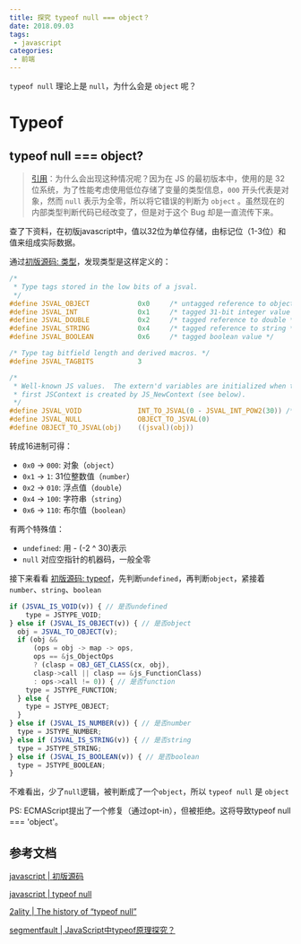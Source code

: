 ```yaml
---
title: 探究 typeof null === object？
date: 2018.09.03
tags:
 - javascript
categories:
 - 前端
---
```


`typeof null` 理论上是 `null`，为什么会是 `object` 呢？
<!--more-->

# Typeof

## typeof null === object?

> [引用](https://yuchengkai.cn/docs/zh/frontend/#typeof)：为什么会出现这种情况呢？因为在 JS 的最初版本中，使用的是 32 位系统，为了性能考虑使用低位存储了变量的类型信息，`000` 开头代表是对象，然而 `null` 表示为全零，所以将它错误的判断为 `object` 。虽然现在的内部类型判断代码已经改变了，但是对于这个 Bug 却是一直流传下来。

查了下资料，在初版javascript中，值以32位为单位存储，由标记位（1-3位）和值来组成实际数据。

通过[初版源码: 类型](https://dxr.mozilla.org/classic/source/js/src/jsapi.h#32)，发现类型是这样定义的：
```c
/*
 * Type tags stored in the low bits of a jsval.
 */
#define JSVAL_OBJECT            0x0     /* untagged reference to object */
#define JSVAL_INT               0x1     /* tagged 31-bit integer value */
#define JSVAL_DOUBLE            0x2     /* tagged reference to double */
#define JSVAL_STRING            0x4     /* tagged reference to string */
#define JSVAL_BOOLEAN           0x6     /* tagged boolean value */

/* Type tag bitfield length and derived macros. */
#define JSVAL_TAGBITS           3

/*
 * Well-known JS values.  The extern'd variables are initialized when the
 * first JSContext is created by JS_NewContext (see below).
 */
#define JSVAL_VOID              INT_TO_JSVAL(0 - JSVAL_INT_POW2(30)) /* undefined */
#define JSVAL_NULL              OBJECT_TO_JSVAL(0)
#define OBJECT_TO_JSVAL(obj)    ((jsval)(obj))
```

转成16进制可得：

+ `0x0` -> `000`: 对象（`object`）
+ `0x1` -> `1`:   31位整数值（`number`）
+ `0x2` -> `010`: 浮点值（`double`）
+ `0x4` -> `100`: 字符串（`string`）
+ `0x6` -> `110`: 布尔值（`boolean`）

有两个特殊值：
+ `undefined`: 用 - (-2 ^ 30)表示
+ `null` 对应空指针的机器码，一般全零

接下来看看 [初版源码: typeof](https://dxr.mozilla.org/classic/source/js/src/jsapi.c#333)，先判断`undefined`，再判断`object`，紧接着`number`、`string`、`boolean`

```js
if (JSVAL_IS_VOID(v)) { // 是否undefined
	type = JSTYPE_VOID;
} else if (JSVAL_IS_OBJECT(v)) { // 是否object
  obj = JSVAL_TO_OBJECT(v);
  if (obj &&
      (ops = obj -> map -> ops,
      ops == &js_ObjectOps
      ? (clasp = OBJ_GET_CLASS(cx, obj),
      clasp->call || clasp == &js_FunctionClass)
      : ops->call != 0)) { // 是否function
    type = JSTYPE_FUNCTION; 
  } else {
    type = JSTYPE_OBJECT; 
  }
} else if (JSVAL_IS_NUMBER(v)) { // 是否number
  type = JSTYPE_NUMBER; 
} else if (JSVAL_IS_STRING(v)) { // 是否string
  type = JSTYPE_STRING;
} else if (JSVAL_IS_BOOLEAN(v)) { // 是否boolean
  type = JSTYPE_BOOLEAN;
}
```

不难看出，少了`null`逻辑，被判断成了一个`object`，所以 `typeof null` 是 `object`

PS: ECMAScript提出了一个修复（通过opt-in），但被拒绝。这将导致typeof null === 'object'。

## 参考文档
[javascript | 初版源码](https://dxr.mozilla.org/classic)

[javascript | typeof null](https://developer.mozilla.org/zh-CN/docs/Web/JavaScript/Reference/Operators/typeof#null)

[2ality | The history of “typeof null”](http://2ality.com/2013/10/typeof-null.html)

[segmentfault | JavaScript中typeof原理探究？](https://segmentfault.com/q/1010000011846328)

